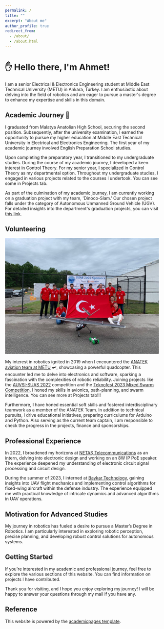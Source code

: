 ```yaml
---
permalink: /
title: ""
excerpt: "About me"
author_profile: true
redirect_from:
  - /about/
  - /about.html
---
```


# ✋ Hello there, I'm Ahmet!

I am a senior Electrical & Electronics Engineering student at Middle East Technical University (METU) in Ankara, Turkey. I am enthusiastic about delving into the field of robotics and am eager to pursue a master's degree to enhance my expertise and skills in this domain.

## Academic Journey 📖

I graduated from Malatya Anatolian High School, securing the second position. Subsequently, after the university examination, I earned the opportunity to pursue my higher education at Middle East Technical University in Electrical and Electronics Engineering. The first year of my academic journey involved English Preparation School studies.

Upon completing the preparatory year, I transitioned to my undergraduate studies. During the course of my academic journey, I developed a keen interest in Control Theory. For my senior year, I specialized in Control Theory as my departmental option. Throughout my undergraduate studies, I engaged in various projects related to the courses I undertook. You can see some in Projects tab.

As part of the culmination of my academic journey, I am currently working on a graduation project with my team, 'Dinoco-Slam.' Our chosen project falls under the category of Autonomous Unmanned Ground Vehicle (UGV). For detailed insights into the department's graduation projects, you can visit [this link](https://capstone.eee.metu.edu.tr/projects-2023-24/).

## Volunteering

![Volunteering Image](/images/volunteering.png)

My interest in robotics ignited in 2019 when I encountered the [ANATEK aviation team at METU](https://www.anatek.org/) 🛩️, showcasing a powerful quadcopter. This encounter led me to delve into electronics and software, sparking a fascination with the complexities of robotic reliability. Joining projects like the [AUVSI-SUAS 2022](https://suas-competition.org/competitions) competition and the [Teknofest 2023 Mixed Swarm Competition](https://www.teknofest.org/en/competitions/swarm-uav-competition/), I honed my skills in avionics, path-planning, and swarm intelligence. You can see more at Projects tab!!! 

Furthermore, I have honed essential soft skills and fostered interdisciplinary teamwork as a member of the ANATEK Team. In addition to technical pursuits, I drive educational initiatives, preparing curriculums for Arduino and Python. Also serving as the current team captain, I am responsible to check the progress in the projects, finance and sponsorships.

## Professional Experience

In 2022, I broadened my horizons at [NETAŞ Telecommunications](https://netas.com.tr/?lang=en) as an intern, delving into electronic design and working on an 8W IP PoE speaker. The experience deepened my understanding of electronic circuit signal processing and circuit design.

During the summer of 2023, I interned at [Baykar Technology](https://baykartech.com/en/), gaining insights into UAV flight mechanics and implementing control algorithms for fixed-wing aircraft within the defense industry. The experience equipped me with practical knowledge of intricate dynamics and advanced algorithms in UAV operations.

## Motivation for Advanced Studies

My journey in robotics has fueled a desire to pursue a Master’s Degree in Robotics. I am particularly interested in exploring robotic perception, precise planning, and developing robust control solutions for autonomous systems.

## Getting Started

If you're interested in my academic and professional journey, feel free to explore the various sections of this website. You can find information on projects I have contributed.

Thank you for visiting, and I hope you enjoy exploring my journey! I will be happy to answer your questions through my mail if you have any.

## Reference
This website is powered by the [academicpages template](https://github.com/academicpages/academicpages.github.io).